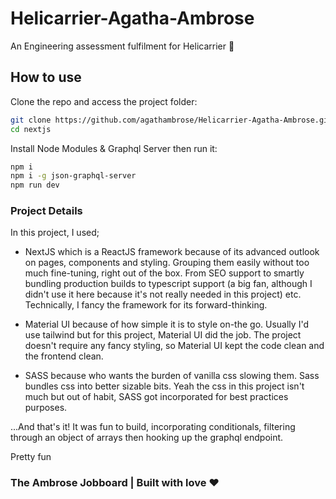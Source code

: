 # Helicarrier-Agatha-Ambrose
An Engineering assessment fulfilment for Helicarrier 🚀

## How to use

Clone the repo and access the project folder:

```sh
git clone https://github.com/agathambrose/Helicarrier-Agatha-Ambrose.git
cd nextjs
```

Install Node Modules & Graphql Server then run it:

```sh
npm i
npm i -g json-graphql-server
npm run dev
```

### Project Details
In this project, I used;
- NextJS which is a ReactJS framework because of its advanced outlook on pages, components and styling. Grouping them easily without too much fine-tuning, right out of the box. From SEO support to smartly bundling production builds to typescript support (a big fan, although I didn't use it here because it's not really needed in this project) etc. Technically, I fancy the framework for its forward-thinking.

- Material UI because of how simple it is to style on-the go. Usually I'd use tailwind but for this project, Material UI did the job. The project doesn't require any fancy styling, so Material UI kept the code clean and the frontend clean.

- SASS because who wants the burden of vanilla css slowing them. Sass bundles css into better sizable bits. Yeah the css in this project isn't much but out of habit, SASS got incorporated for best practices purposes.

...And that's it! It was fun to build, incorporating conditionals, filtering through an object of arrays then hooking up the graphql endpoint.

Pretty fun

### The Ambrose Jobboard | Built with love ❤️